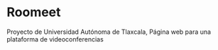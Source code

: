 # Roomeet
Proyecto de Universidad Autónoma de Tlaxcala, Página web para una plataforma de videoconferencias
